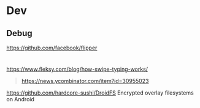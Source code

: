 
# Dev
## Debug
https://github.com/facebook/flipper

#
https://www.fleksy.com/blog/how-swipe-typing-works/
> https://news.ycombinator.com/item?id=30955023

https://github.com/hardcore-sushi/DroidFS Encrypted overlay filesystems on Android
